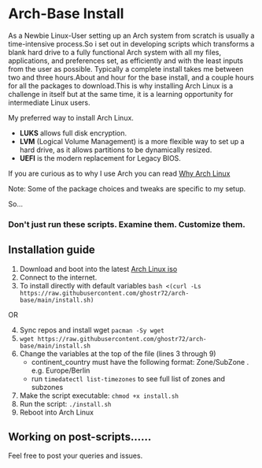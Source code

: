 # Arch-Base Install
As a Newbie Linux-User setting up an Arch system from scratch is usually a time-intensive process.So i set out in developing scripts which transforms a blank hard drive to a fully functional Arch system with all my files, applications, and preferences set, as efficiently and with the least inputs from the user as possible.
Typically a complete install takes me between two and three hours.About and hour for the base install, and a couple hours for all the packages to download.This is why installing Arch Linux is a challenge in itself but at the same time, it is a learning opportunity for intermediate Linux users.

My preferred way to install Arch Linux.

* __LUKS__ allows full disk encryption.
* __LVM__ (Logical Volume Management) is a more flexible way to set up a hard drive, as it allows partitions to be dynamically resized.
* __UEFI__ is the modern replacement for Legacy BIOS.

If you are curious as to why I use Arch you can read [Why Arch Linux](https://github.com/ghostr72/archgnome/blob/main/why-arch.md)

Note: Some of the package choices and tweaks are specific to my setup.

So...

### Don't just run these scripts. Examine them. Customize them.

## Installation guide

1. Download and boot into the latest [Arch Linux iso](https://www.archlinux.org/download/)
2. Connect to the internet.
3. To install directly with default variables `bash <(curl -Ls https://raw.githubusercontent.com/ghostr72/arch-base/main/install.sh)`

OR

4. Sync repos and install wget `pacman -Sy wget`
5. `wget https://raw.githubusercontent.com/ghostr72/arch-base/main/install.sh`
6. Change the variables at the top of the file (lines 3 through 9)
   - continent_country must have the following format: Zone/SubZone . e.g. Europe/Berlin
   - run `timedatectl list-timezones` to see full list of zones and subzones
7. Make the script executable: `chmod +x install.sh`
8. Run the script: `./install.sh`
9. Reboot into Arch Linux


## Working on post-scripts......


Feel free to post your queries and issues.
